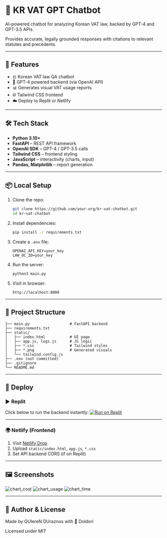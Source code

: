 # 💼 KR VAT GPT Chatbot

AI-powered chatbot for analyzing Korean VAT law, backed by GPT-4 and GPT-3.5 APIs.

Provides accurate, legally grounded responses with citations to relevant statutes and precedents.

---

## 🚀 Features

- ⚖️ Korean VAT law QA chatbot
- 🧠 GPT-4 powered backend (via OpenAI API)
- 📊 Generates visual VAT usage reports
- 🌐 Tailwind CSS frontend
- ☁️ Deploy to Replit or Netlify

---

## 🛠️ Tech Stack

- **Python 3.10+**
- **FastAPI** – REST API framework
- **OpenAI SDK** – GPT-4 / GPT-3.5 calls
- **Tailwind CSS** – frontend styling
- **JavaScript** – interactivity (charts, input)
- **Pandas, Matplotlib** – report generation

---

## 📦 Local Setup

1. Clone the repo:
   ```bash
   git clone https://github.com/your-org/kr-vat-chatbot.git
   cd kr-vat-chatbot
   ```

2. Install dependencies:
   ```bash
   pip install -r requirements.txt
   ```

3. Create a `.env` file:
   ```env
   OPENAI_API_KEY=your_key
   LAW_OC_ID=your_key
   ```

4. Run the server:
   ```bash
   python3 main.py
   ```

5. Visit in browser:
   ```
   http://localhost:8000
   ```

---

## 📁 Project Structure

```
├── main.py                  # FastAPI backend
├── requirements.txt
├── static/
│   ├── index.html           # UI page
│   ├── app.js, logs.js      # JS logic
│   ├── *.css                # Tailwind styles
│   ├── *.png                # Generated visuals
│   └── tailwind.config.js
├── .env (not committed)
├── .gitignore
└── README.md
```

---

## 🚀 Deploy

### ▶️ Replit
Click below to run the backend instantly:
[![Run on Replit](https://replit.com/badge/github/openai/openai-python)](https://replit.com/new)

---

### 🌍 Netlify (Frontend)
1. Visit [Netlify Drop](https://app.netlify.com/drop)
2. Upload `static/index.html`, `app.js`, `*.css`
3. Set API backend CORS (if on Replit)

---

## 🖼️ Screenshots

![chart_cost](static/chart_cost.png)
![chart_usage](static/chart_usage.png)
![chart_time](static/chart_time.png)

---

## 👤 Author & License

Made by QUIereN DUraznos with 🍑 Doldori

Licensed under MIT


